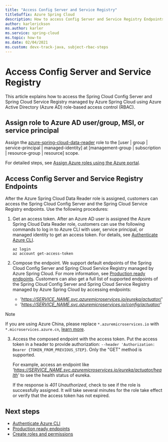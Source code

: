 ```yaml
---
title: "Access Config Server and Service Registry"
titleSuffix: Azure Spring Cloud
description: How to access Config Server and Service Registry Endpoints with Azure Active Directory role-based access control.
author: karlerickson
ms.author: karler
ms.service: spring-cloud
ms.topic: how-to
ms.date: 02/04/2021
ms.custom: devx-track-java, subject-rbac-steps
---
```


# Access Config Server and Service Registry

This article explains how to access the Spring Cloud Config Server and Spring Cloud Service Registry managed by Azure Spring Cloud using Azure Active Directory (Azure AD) role-based access control (RBAC).

## Assign role to Azure AD user/group, MSI, or service principal

Assign the [azure-spring-cloud-data-reader](../role-based-access-control/built-in-roles.md#azure-spring-cloud-data-reader) role to the [user | group | service-principal | managed-identity] at [management-group | subscription | resource-group | resource] scope.

For detailed steps, see [Assign Azure roles using the Azure portal](../role-based-access-control/role-assignments-portal.md).

## Access Config Server and Service Registry Endpoints

After the Azure Spring Cloud Data Reader role is assigned, customers can access the Spring Cloud Config Server and the Spring Cloud Service Registry endpoints. Use the following procedures:

1. Get an access token. After an Azure AD user is assigned the Azure Spring Cloud Data Reader role, customers can use the following commands to log in to Azure CLI with user, service principal, or managed identity to get an access token. For details, see [Authenticate Azure CLI](/cli/azure/authenticate-azure-cli).

    ```azurecli
    az login
    az account get-access-token
    ```

2. Compose the endpoint. We support default endpoints of the Spring Cloud Config Server and Spring Cloud Service Registry managed by Azure Spring Cloud. For more information, see [Production ready endpoints](https://docs.spring.io/spring-boot/docs/current/reference/htmlsingle/#production-ready-endpoints). Customers can also get a full list of supported endpoints of the Spring Cloud Config Server and Spring Cloud Service Registry managed by Azure Spring Cloud by accessing endpoints:

    * *'https://SERVICE_NAME.svc.azuremicroservices.io/eureka/actuator/'*
    * *'https://SERVICE_NAME.svc.azuremicroservices.io/config/actuator/'*

>[!NOTE]
> If you are using Azure China, please replace `*.azuremicroservices.io` with `*.microservices.azure.cn`, [learn more](/azure/china/resources-developer-guide#check-endpoints-in-azure).

3. Access the composed endpoint with the access token. Put the access token in a header to provide authorization: `--header 'Authorization: Bearer {TOKEN_FROM_PREVIOUS_STEP}`.  Only the "GET" method is supported.

    For example, access an endpoint like *'https://SERVICE_NAME.svc.azuremicroservices.io/eureka/actuator/health'* to see the health status of eureka.

    If the response is *401 Unauthorized*, check to see if the role is successfully assigned.  It will take several minutes for the role take effect or verify that the access token has not expired.

## Next steps

* [Authenticate Azure CLI](/cli/azure/authenticate-azure-cli)
* [Production ready endpoints](https://docs.spring.io/spring-boot/docs/current/reference/htmlsingle/#production-ready-endpoints)
* [Create roles and permissions](how-to-permissions.md)
